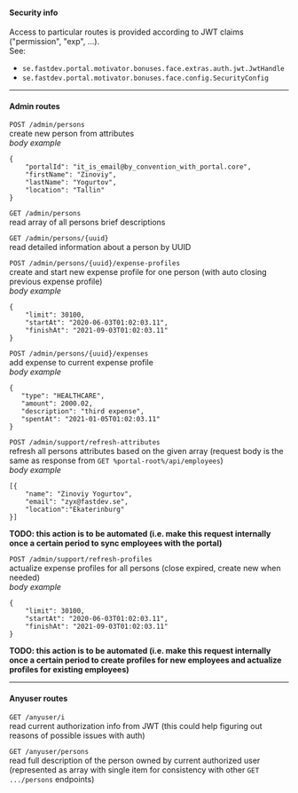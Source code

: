 #### Security info
Access to particular routes is provided according to JWT claims ("permission", "exp", ...).\
See:
- `se.fastdev.portal.motivator.bonuses.face.extras.auth.jwt.JwtHandle`
- `se.fastdev.portal.motivator.bonuses.face.config.SecurityConfig`

---
#### Admin routes

`POST /admin/persons`\
create new person from attributes\
_body example_
```
{
    "portalId": "it_is_email@by_convention_with_portal.core",
    "firstName": "Zinoviy",
    "lastName": "Yogurtov",
    "location": "Tallin"
}
```

`GET /admin/persons`\
read array of all persons brief descriptions

`GET /admin/persons/{uuid}`\
read detailed information about a person by UUID

`POST /admin/persons/{uuid}/expense-profiles`\
create and start new expense profile for one person (with auto closing previous expense profile)\
_body example_
```
{
    "limit": 30100,
    "startAt": "2020-06-03T01:02:03.11",
    "finishAt": "2021-09-03T01:02:03.11"
}
```

`POST /admin/persons/{uuid}/expenses`\
add expense to current expense profile\
_body example_
```
{
   "type": "HEALTHCARE",
   "amount": 2000.02,
   "description": "third expense",
   "spentAt": "2021-01-05T01:02:03.11"
}
```

`POST /admin/support/refresh-attributes`\
refresh all persons attributes based on the given array 
(request body is the same as response from `GET %portal-root%/api/employees`)\
_body example_
```
[{ 
    "name": "Zinoviy Yogurtov",
    "email": "zyx@fastdev.se",
    "location":"Ekaterinburg"
}]
```
  __TODO: this action is to be automated
        (i.e. make this request internally once a certain period
         to sync employees with the portal)__

`POST /admin/support/refresh-profiles`\
actualize expense profiles for all persons (close expired, create new when needed)\
_body example_
```
{
    "limit": 30100,
    "startAt": "2020-06-03T01:02:03.11",
    "finishAt": "2021-09-03T01:02:03.11"
}
```
  __TODO: this action is to be automated
        (i.e. make this request internally once a certain period
         to create profiles for new employees and actualize profiles for existing employees)__

---
#### Anyuser routes
`GET /anyuser/i`\
  read current authorization info from JWT (this could help figuring out reasons of possible issues with auth)

`GET /anyuser/persons`\
  read full description of the person owned by current authorized user
  (represented as array with single item for consistency with other `GET .../persons` endpoints)
